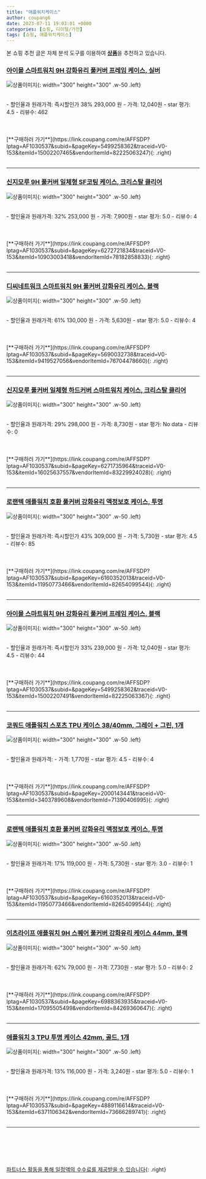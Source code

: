 ```yaml
---
title: "애플워치케이스"
author: coupang6
date: 2023-07-11 19:03:01 +0800
categories: [쇼핑, 디이털/가전]
tags: [쇼핑, 애플워치케이스]
---
```


본 쇼핑 추천 글은 자체 분석 도구를 이용하여 [**상품**](https://link.coupang.com/a/bao1ui)을 추천하고 있습니다.

### [아이몰 스마트워치 9H 강화유리 풀커버 프레임 케이스, 실버](https://link.coupang.com/re/AFFSDP?lptag=AF1030537&subid=&pageKey=5499258362&traceid=V0-153&itemId=15002207465&vendorItemId=82225063247)

![상품이미지](https://thumbnail9.coupangcdn.com/thumbnails/remote/230x230ex/image/rs_quotation_api/dw6tjbmy/974dee5b25174f979e9d9478b4e91ba7.jpg){: width="300" height="300" .w-50 .left}


<br>
- 할인율과 원래가격: 즉시할인가 38%  293,000   원
- 가격: 12,040원
- star 평가: 4.5
- 리뷰수: 462
<br>
<br>
<br>
<br>
[**구매하러 가기**](https://link.coupang.com/re/AFFSDP?lptag=AF1030537&subid=&pageKey=5499258362&traceid=V0-153&itemId=15002207465&vendorItemId=82225063247){: .right}
<br>
<br>

---

### [신지모루 9H 풀커버 일체형 SF코팅 케이스, 크리스탈 클리어](https://link.coupang.com/re/AFFSDP?lptag=AF1030537&subid=&pageKey=6272721834&traceid=V0-153&itemId=10903003418&vendorItemId=78182858833)

![상품이미지](https://thumbnail7.coupangcdn.com/thumbnails/remote/230x230ex/image/rs_quotation_api/36maxiat/4019b1b34bbf43d18fc02d17cab55bbb.jpg){: width="300" height="300" .w-50 .left}


<br>
- 할인율과 원래가격: 32%  253,000   원
- 가격: 7,900원
- star 평가: 5.0
- 리뷰수: 4
<br>
<br>
<br>
<br>
[**구매하러 가기**](https://link.coupang.com/re/AFFSDP?lptag=AF1030537&subid=&pageKey=6272721834&traceid=V0-153&itemId=10903003418&vendorItemId=78182858833){: .right}
<br>
<br>

---

### [디씨네트워크 스마트워치 9H 풀커버 강화유리 케이스, 블랙](https://link.coupang.com/re/AFFSDP?lptag=AF1030537&subid=&pageKey=5690032738&traceid=V0-153&itemId=9419527056&vendorItemId=76704478660)

![상품이미지](https://thumbnail9.coupangcdn.com/thumbnails/remote/230x230ex/image/retail/images/16045544558857129-372c45a0-289c-4630-96e9-055b4e900177.jpg){: width="300" height="300" .w-50 .left}


<br>
- 할인율과 원래가격: 61%  130,000   원
- 가격: 5,630원
- star 평가: 5.0
- 리뷰수: 4
<br>
<br>
<br>
<br>
[**구매하러 가기**](https://link.coupang.com/re/AFFSDP?lptag=AF1030537&subid=&pageKey=5690032738&traceid=V0-153&itemId=9419527056&vendorItemId=76704478660){: .right}
<br>
<br>

---

### [신지모루 풀커버 일체형 하드커버 스마트워치 케이스, 크리스탈 클리어](https://link.coupang.com/re/AFFSDP?lptag=AF1030537&subid=&pageKey=6271735964&traceid=V0-153&itemId=16025637557&vendorItemId=83229924028)

![상품이미지](https://thumbnail10.coupangcdn.com/thumbnails/remote/230x230ex/image/retail/images/103404422724142-200ffa61-d7e3-4693-8650-7e4a168784e6.jpg){: width="300" height="300" .w-50 .left}


<br>
- 할인율과 원래가격: 29%  298,000   원
- 가격: 8,730원
- star 평가: No data
- 리뷰수: 0
<br>
<br>
<br>
<br>
[**구매하러 가기**](https://link.coupang.com/re/AFFSDP?lptag=AF1030537&subid=&pageKey=6271735964&traceid=V0-153&itemId=16025637557&vendorItemId=83229924028){: .right}
<br>
<br>

---

### [로랜텍 애플워치 호환 풀커버 강화유리 액정보호 케이스, 투명](https://link.coupang.com/re/AFFSDP?lptag=AF1030537&subid=&pageKey=6160352013&traceid=V0-153&itemId=11950773466&vendorItemId=82654099544)

![상품이미지](https://thumbnail10.coupangcdn.com/thumbnails/remote/230x230ex/image/retail/images/5993886046934093-016f4022-393b-4658-a83f-830dc1a9c3cd.jpg){: width="300" height="300" .w-50 .left}


<br>
- 할인율과 원래가격: 즉시할인가 43%  309,000   원
- 가격: 5,730원
- star 평가: 4.5
- 리뷰수: 85
<br>
<br>
<br>
<br>
[**구매하러 가기**](https://link.coupang.com/re/AFFSDP?lptag=AF1030537&subid=&pageKey=6160352013&traceid=V0-153&itemId=11950773466&vendorItemId=82654099544){: .right}
<br>
<br>

---

### [아이몰 스마트워치 9H 강화유리 풀커버 프레임 케이스, 블랙](https://link.coupang.com/re/AFFSDP?lptag=AF1030537&subid=&pageKey=5499258362&traceid=V0-153&itemId=15002207491&vendorItemId=82225063367)

![상품이미지](https://thumbnail6.coupangcdn.com/thumbnails/remote/230x230ex/image/rs_quotation_api/ov8bo8ka/d3f748db5b144bb3863934a4f2caac50.jpg){: width="300" height="300" .w-50 .left}


<br>
- 할인율과 원래가격: 즉시할인가 33%  239,000   원
- 가격: 12,040원
- star 평가: 4.5
- 리뷰수: 44
<br>
<br>
<br>
<br>
[**구매하러 가기**](https://link.coupang.com/re/AFFSDP?lptag=AF1030537&subid=&pageKey=5499258362&traceid=V0-153&itemId=15002207491&vendorItemId=82225063367){: .right}
<br>
<br>

---

### [코쿼드 애플워치 스포츠 TPU 케이스 38/40mm, 그레이 + 그린, 1개](https://link.coupang.com/re/AFFSDP?lptag=AF1030537&subid=&pageKey=2000143441&traceid=V0-153&itemId=3403789608&vendorItemId=71390406995)

![상품이미지](https://thumbnail10.coupangcdn.com/thumbnails/remote/230x230ex/image/retail/images/2020/08/21/17/9/76422fda-9ab3-4fa1-b80a-90f5726f2322.jpg){: width="300" height="300" .w-50 .left}


<br>
- 할인율과 원래가격: 
- 가격: 1,770원
- star 평가: 4.5
- 리뷰수: 4
<br>
<br>
<br>
<br>
[**구매하러 가기**](https://link.coupang.com/re/AFFSDP?lptag=AF1030537&subid=&pageKey=2000143441&traceid=V0-153&itemId=3403789608&vendorItemId=71390406995){: .right}
<br>
<br>

---

### [로랜텍 애플워치 호환 풀커버 강화유리 액정보호 케이스, 투명](https://link.coupang.com/re/AFFSDP?lptag=AF1030537&subid=&pageKey=6160352013&traceid=V0-153&itemId=11950773466&vendorItemId=82654099544)

![상품이미지](https://thumbnail10.coupangcdn.com/thumbnails/remote/230x230ex/image/retail/images/5993886046934093-016f4022-393b-4658-a83f-830dc1a9c3cd.jpg){: width="300" height="300" .w-50 .left}


<br>
- 할인율과 원래가격: 17%  119,000   원
- 가격: 5,730원
- star 평가: 3.0
- 리뷰수: 1
<br>
<br>
<br>
<br>
[**구매하러 가기**](https://link.coupang.com/re/AFFSDP?lptag=AF1030537&subid=&pageKey=6160352013&traceid=V0-153&itemId=11950773466&vendorItemId=82654099544){: .right}
<br>
<br>

---

### [이츠라이프 애플워치 9H 스퀘어 풀커버 강화유리 케이스 44mm, 블랙](https://link.coupang.com/re/AFFSDP?lptag=AF1030537&subid=&pageKey=6988363935&traceid=V0-153&itemId=17095505499&vendorItemId=84269360647)

![상품이미지](https://thumbnail8.coupangcdn.com/thumbnails/remote/230x230ex/image/rs_quotation_api/gaqgl9dt/9b90c33050d9460f8b1fa7d5b7fb9708.jpg){: width="300" height="300" .w-50 .left}


<br>
- 할인율과 원래가격: 62%  79,000   원
- 가격: 7,730원
- star 평가: 5.0
- 리뷰수: 2
<br>
<br>
<br>
<br>
[**구매하러 가기**](https://link.coupang.com/re/AFFSDP?lptag=AF1030537&subid=&pageKey=6988363935&traceid=V0-153&itemId=17095505499&vendorItemId=84269360647){: .right}
<br>
<br>

---

### [애플워치 3 TPU 투명 케이스 42mm, 골드, 1개](https://link.coupang.com/re/AFFSDP?lptag=AF1030537&subid=&pageKey=4889116614&traceid=V0-153&itemId=6371106342&vendorItemId=73666289741)

![상품이미지](https://thumbnail9.coupangcdn.com/thumbnails/remote/230x230ex/image/retail/images/2021/01/28/10/3/7a26bcaa-c211-4aa3-896b-c6a6163c2f03.jpg){: width="300" height="300" .w-50 .left}


<br>
- 할인율과 원래가격: 13%  116,000   원
- 가격: 3,240원
- star 평가: 5.0
- 리뷰수: 1
<br>
<br>
<br>
<br>
[**구매하러 가기**](https://link.coupang.com/re/AFFSDP?lptag=AF1030537&subid=&pageKey=4889116614&traceid=V0-153&itemId=6371106342&vendorItemId=73666289741){: .right}
<br>
<br>

---
<br><br><br><br><br> [파트너스 활동을 통해 일정액의 수수료를 제공받을 수 있습니다](https://link.coupang.com/a/bao1ui){: .right}